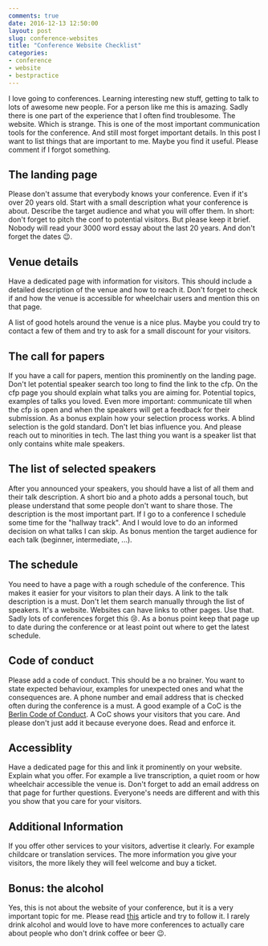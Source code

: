 ```yaml
---
comments: true
date: 2016-12-13 12:50:00
layout: post
slug: conference-websites
title: "Conference Website Checklist"
categories:
- conference
- website
- bestpractice
---
```

I love going to conferences. Learning interesting new stuff, getting to talk
to lots of awesome new people. For a person like me this is amazing. Sadly
there is one part of the experience that I often find troublesome.  The
website.  Which is strange. This is one of the most important communication
tools for the conference. And still most forget important details. In this post
I want to list things that are important to me. Maybe you find it
useful. Please comment if I forgot something.

## The landing page

Please don't assume that everybody knows your conference. Even if it's
over 20 years old. Start with a small description what your conference is
about. Describe the target audience and what you will offer them. In short:
don't forget to pitch the conf to potential visitors. But please keep it
brief. Nobody will read your 3000 word essay about the last 20 years.
And don't forget the dates :wink:.

## Venue details

Have a dedicated page with information for visitors. This should include a
detailed description of the venue and how to reach it. Don't forget to
check if and how the venue is accessible for wheelchair users and mention
this on that page.

A list of good hotels around the venue is a nice plus. Maybe you could try to
contact a few of them and try to ask for a small discount for your
visitors.

## The call for papers

If you have a call for papers, mention this prominently on the landing page.
Don't let potential speaker search too long to find the link to the cfp.
On the cfp page you should explain what talks you are aiming for. Potential
topics, examples of talks you loved. Even more important: communicate till when
the cfp is open and when the speakers will get a feedback for their submission.
As a bonus explain how your selection process works. A blind selection is the
gold standard. Don't let bias influence you.  And please reach out to
minorities in tech. The last thing you want is a speaker list that only
contains white male speakers.

## The list of selected speakers

After you announced your speakers, you should have a list of all them and
their talk description. A short bio and a photo adds a personal touch, but
please understand that some people don't want to share those. The
description is the most important part. If I go to a conference I schedule
some time for the "hallway track". And I would love to do an informed decision
on what talks I can skip. As bonus mention the target audience for each talk
(beginner, intermediate, ...).

## The schedule

You need to have a page with a rough schedule of the conference. This makes it
easier for your visitors to plan their days. A link to the talk description is
a must. Don't let them search manually through the list of speakers.
It's a website. Websites can have links to other pages. Use that. Sadly lots of
conferences forget this :cry:. As a bonus point keep that page up to date
during the conference or at least point out where to get the latest schedule.

## Code of conduct

Please add a code of conduct. This should be a no brainer. You want to state
expected behaviour, examples for unexpected ones and what the consequences
are. A phone number and email address that is checked often during the
conference is a must. A good example of a CoC is the [Berlin Code
of Conduct](http://berlincodeofconduct.org/). A CoC shows your visitors that
you care. And please don't just add it because everyone does. Read and
enforce it.

## Accessiblity

Have a dedicated page for this and link it prominently on your website. Explain
what you offer. For example a live transcription, a quiet room or how
wheelchair accessible the venue is. Don't forget to add an email address on
that page for further questions. Everyone's needs are different and with this
you show that you care for your visitors.

## Additional Information

If you offer other services to your visitors, advertise it clearly. For example
childcare or translation services. The more information you give your visitors,
the more likely they will feel welcome and buy a ticket.

## Bonus: the alcohol

Yes, this is not about the website of your conference, but it is a very
important topic for me. Please read [this](https://modelviewculture.com/pieces/alcohol-and-inclusivity-planning-tech-events-with-non-alcoholic-options)
article and try to follow it. I rarely drink alcohol and would love to have
more conferences to actually care about people who don't drink coffee or beer
:wink:.
